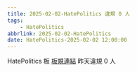```yaml
---
title: 2025-02-02-HatePolitics 違規 0 人
tags:
    - HatePolitics
abbrlink: 2025-02-02-HatePolitics
date: HatePolitics-2025-02-02 12:00:00
---
```

HatePolitics 板 [板規連結](https://www.ptt.cc/bbs/HatePolitics/M.1617115262.A.D60.html)
昨天違規 0 人
